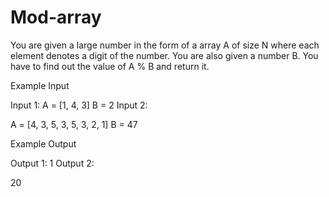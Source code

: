 # Mod-array
You are given a large number in the form of a array A of size N where each element denotes a digit of the number.
You are also given a number B. You have to find out the value of A % B and return it.

Example Input

Input 1:
A = [1, 4, 3] B = 2
Input 2:

A = [4, 3, 5, 3, 5, 3, 2, 1] B = 47


Example Output

Output 1:
1
Output 2:

20
